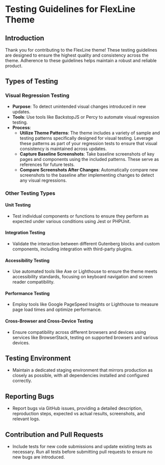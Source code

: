 # Testing Guidelines for FlexLine Theme

## Introduction
Thank you for contributing to the FlexLine theme! These testing guidelines are designed to ensure the highest quality and consistency across the theme. Adherence to these guidelines helps maintain a robust and reliable product.

## Types of Testing

### Visual Regression Testing
- **Purpose**: To detect unintended visual changes introduced in new updates.
- **Tools**: Use tools like BackstopJS or Percy to automate visual regression testing.
- **Process**:
  - **Utilize Theme Patterns**: The theme includes a variety of sample and testing patterns specifically designed for visual testing. Leverage these patterns as part of your regression tests to ensure that visual consistency is maintained across updates.
  - **Capture Baseline Screenshots**: Take baseline screenshots of key pages and components using the included patterns. These serve as references for future tests.
  - **Compare Screenshots After Changes**: Automatically compare new screenshots to the baseline after implementing changes to detect any visual regressions.

### Other Testing Types

#### Unit Testing
- Test individual components or functions to ensure they perform as expected under various conditions using Jest or PHPUnit.

#### Integration Testing
- Validate the interaction between different Gutenberg blocks and custom components, including integration with third-party plugins.

#### Accessibility Testing
- Use automated tools like Axe or Lighthouse to ensure the theme meets accessibility standards, focusing on keyboard navigation and screen reader compatibility.

#### Performance Testing
- Employ tools like Google PageSpeed Insights or Lighthouse to measure page load times and optimize performance.

#### Cross-Browser and Cross-Device Testing
- Ensure compatibility across different browsers and devices using services like BrowserStack, testing on supported browsers and various devices.

## Testing Environment
- Maintain a dedicated staging environment that mirrors production as closely as possible, with all dependencies installed and configured correctly.

## Reporting Bugs
- Report bugs via GitHub issues, providing a detailed description, reproduction steps, expected vs actual results, screenshots, and relevant logs.

## Contribution and Pull Requests
- Include tests for new code submissions and update existing tests as necessary. Run all tests before submitting pull requests to ensure no new bugs are introduced.